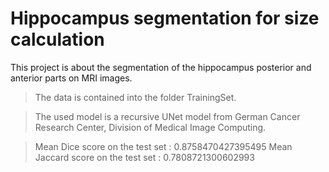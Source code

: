# Hippocampus segmentation for size calculation

This project is about the segmentation of the hippocampus posterior and anterior parts on MRI images. 

> The data is contained into the folder TrainingSet. 

> The used model is a recursive UNet model from German Cancer Research Center, Division of Medical Image Computing. 

> Mean Dice score on the test set : 0.8758470427395495
> Mean Jaccard score on the test set : 0.7808721300602993

